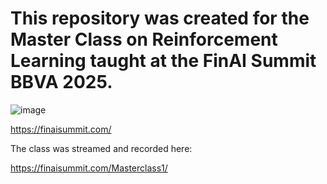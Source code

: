 # This repository was created for the Master Class on Reinforcement Learning taught at the FinAI Summit BBVA 2025.

![image](https://github.com/user-attachments/assets/426c2896-0114-4231-aab4-4d9ca3dcbbe8)

https://finaisummit.com/

The class was streamed and recorded here:

https://finaisummit.com/Masterclass1/

